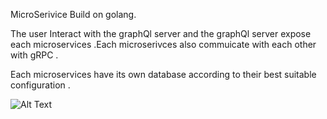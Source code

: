 MicroSerivice Build on golang.

 The user Interact with the graphQl server and the graphQl server expose  each microservices .Each microserivces also commuicate with each other with gRPC .

 Each microservices have its own database according to their best suitable configuration .



 ![Alt Text](https://readme.s3.ap-south-1.amazonaws.com/readme.png?X-Amz-Algorithm=AWS4-HMAC-SHA256&X-Amz-Content-Sha256=UNSIGNED-PAYLOAD&X-Amz-Credential=ASIAU6GD2S3Q4LMVNVVW%2F20250221%2Fap-south-1%2Fs3%2Faws4_request&X-Amz-Date=20250221T102033Z&X-Amz-Expires=300&X-Amz-Security-Token=IQoJb3JpZ2luX2VjEKr%2F%2F%2F%2F%2F%2F%2F%2F%2F%2FwEaCmFwLXNvdXRoLTEiRjBEAiA%2BUn9lgm7%2FgmuX0xYllpn8FAfwCwIhegTK6WP9JgoguQIgGmRy5sMuXZzNvvrL7fQPhTtZIZ%2Br7aAz2yZCD2e7%2Bo0q9QII0%2F%2F%2F%2F%2F%2F%2F%2F%2F%2F%2FARAAGgwzMzk3MTMxMDM1ODUiDE129tX1QpTF9L96tirJAvIfPDomSJM7l8cq9IU3P5qrJPC3qFXWuJkq%2Ffh%2FAZknYOVWl8dajIb59lCR13Dsh%2FhNFQf4ETdwGof2HWyj0wWMjOgGwYR6mDrAvbHxNGlVn%2Fjwwu2x4VcHEgmj5Pz4UADm5gYmKBPKOjOUEhEx0oggR3wueAI5Kd6Hx6bQMojtt3tJqW%2Fbh4MxbgIBMw7Q%2FmR5bQmABfqWXU7MCC8PRvFfjiHmaE7%2B6XirXkUib5qtlWivPmFk%2FIyiEheee3dHuOcMpZlM%2FD4qU%2FPmPR%2FnzxrcsETWk4UT76H5ok2swvgmZZrDhpwx56YnoNYwI1mLrtUplO0sk3W3aaeKQUDdoKpG438dCx%2BYABSrYGiKONQgCZKxk%2F7Ga9%2FX9xO4%2F9QeaD7ai9xPtMeyiAd5c7AqLRrYR7F9F1PsBOUlyfPUs9kppMjt1G0mxBvGMKOL4b0GOrQC7M3WNPz9UWQTda4zdTK3JJ2rZFgZgi23RTnnanEyRJRRNIefi90lmr%2BaRYMcCkv9t0E%2BMT%2F2yp4tcDSq5hu3hMe0MI9dFhWHQ%2BmzR7ypY%2Bbm1%2FKDaZCOM1NcGMAZwdMHybqmU253ykAqIRLNyjCGXvAEi0y7zNjYdYVWxTuTyFOemjYK%2BXuUta7tRVEewgaOvJ07Ade2tjjc%2BXGN5dBKohrSfBdnXq92CrqHQihYpra%2FDMpN0frWVWpEmuNbEBndxr%2BZYBotJ0nsa6jxMoefSwORazfQ10zHsSTl032dR%2BH6ho9JZaPfAdttsj5Rfjjoas0uwNYy%2BvHPU7UxNHGxZYNNd0hQke8RcyE7fMNvLgVxwA3zbgWii%2FYWkOyekPjGJ0XnWqM5mdxgxnKqhScr72uSbLs%3D&X-Amz-Signature=2c30c4fb0bba82eac1e02f25e502df87b5f1c27bb328e00f620b6175d80f2f4e&X-Amz-SignedHeaders=host&response-content-disposition=inline)
